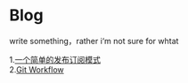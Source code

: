 # Blog
write something，rather i‘m not sure for whtat 


1.[一个简单的发布订阅模式](https://github.com/chinawzc/Blog/issues/1)    
2.[Git Workflow](https://github.com/chinawzc/Blog/issues/3)
